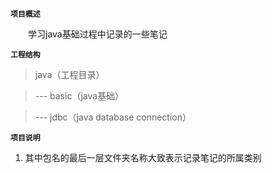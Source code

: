 **`项目概述`** 

&emsp;&emsp;学习java基础过程中记录的一些笔记

**`工程结构`** 

> java（工程目录）

> --- basic（java基础）

> --- jdbc（java database connection）

**`项目说明`** 

1. 其中包名的最后一层文件夹名称大致表示记录笔记的所属类别